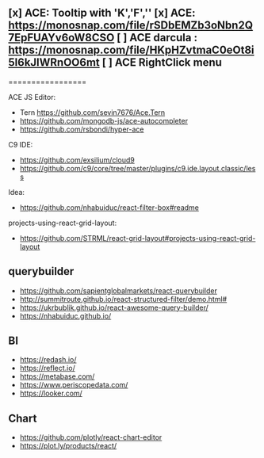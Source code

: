 [x] ACE: Tooltip with 'K','F',''
[x] ACE: https://monosnap.com/file/rSDbEMZb3oNbn2Q7EpFUAYv6oW8CSO
[ ] ACE darcula : https://monosnap.com/file/HKpHZvtmaC0eOt8i5l6kJIWRnOO6mt
[ ] ACE RightClick menu
-----------------
=================


ACE JS Editor:
* Tern https://github.com/sevin7676/Ace.Tern
* https://github.com/mongodb-js/ace-autocompleter
* https://github.com/rsbondi/hyper-ace

C9 IDE:

* https://github.com/exsilium/cloud9
* https://github.com/c9/core/tree/master/plugins/c9.ide.layout.classic/less


Idea:

* https://github.com/nhabuiduc/react-filter-box#readme

projects-using-react-grid-layout:

* https://github.com/STRML/react-grid-layout#projects-using-react-grid-layout

## querybuilder

* https://github.com/sapientglobalmarkets/react-querybuilder
* http://summitroute.github.io/react-structured-filter/demo.html#
* https://ukrbublik.github.io/react-awesome-query-builder/
* https://nhabuiduc.github.io/


## BI

* https://redash.io/
* https://reflect.io/
* https://metabase.com/
* https://www.periscopedata.com/
* https://looker.com/

## Chart

* https://github.com/plotly/react-chart-editor
* https://plot.ly/products/react/
